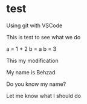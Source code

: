# test
Using git with VSCode

This is test to see what we do

a = 1 + 2
b = a
b = 3


This my modification


My name is Behzad

Do you know my name?


Let me know what I should do
